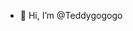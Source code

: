 - 👋 Hi, I’m @Teddygogogo

<!---
Teddygogogo/Teddygogogo is a ✨ special ✨ repository because its `README.md` (this file) appears on your GitHub profile.
You can click the Preview link to take a look at your changes.
--->
